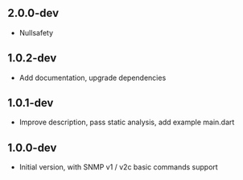 ## 2.0.0-dev

- Nullsafety

## 1.0.2-dev

- Add documentation, upgrade dependencies

## 1.0.1-dev

- Improve description, pass static analysis, add example main.dart

## 1.0.0-dev

- Initial version, with SNMP v1 / v2c basic commands support
